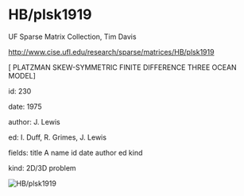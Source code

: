 # HB/plsk1919

 UF Sparse Matrix Collection, Tim Davis

 http://www.cise.ufl.edu/research/sparse/matrices/HB/plsk1919

 [ PLATZMAN SKEW-SYMMETRIC FINITE DIFFERENCE THREE OCEAN MODEL]

 id: 230

 date: 1975

 author: J. Lewis

 ed: I. Duff, R. Grimes, J. Lewis

 fields: title A name id date author ed kind

 kind: 2D/3D problem

![HB/plsk1919](http://www2.research.att.com/~yifanhu/GALLERY/GRAPHS/GIF_SMALL/HB@plsk1919.gif)